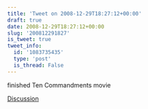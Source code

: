 ```yaml
---
title: 'Tweet on 2008-12-29T18:27:12+00:00'
draft: true
date: 2008-12-29T18:27:12+00:00
slug: '200812291827'
is_tweet: true
tweet_info:
  id: '1083735435'
  type: 'post'
  is_thread: False
---
```




finished Ten Commandments movie

[Discussion](https://x.com/sytelus/status/1083735435)
